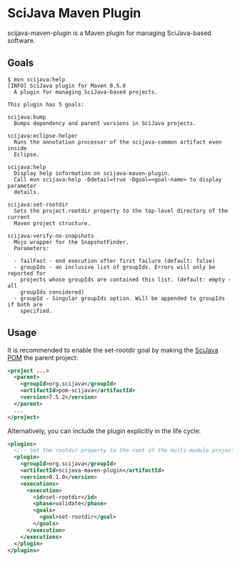 SciJava Maven Plugin
====================

scijava-maven-plugin is a Maven plugin for managing SciJava-based software.

Goals
-----

```shell
$ mvn scijava:help
[INFO] SciJava plugin for Maven 0.5.0
  A plugin for managing SciJava-based projects.

This plugin has 5 goals:

scijava:bump
  Bumps dependency and parent versions in SciJava projects.

scijava:eclipse-helper
  Runs the annotation processor of the scijava-common artifact even inside
  Eclipse.

scijava:help
  Display help information on scijava-maven-plugin.
  Call mvn scijava:help -Ddetail=true -Dgoal=<goal-name> to display parameter
  details.

scijava:set-rootdir
  Sets the project.rootdir property to the top-level directory of the current
  Maven project structure.

scijava:verify-no-snapshots
  Mojo wrapper for the SnapshotFinder.
  Parameters:

  - failFast - end execution after first failure (default: false)
  - groupIds - an inclusive list of groupIds. Errors will only be reported for
    projects whose groupIds are contained this list. (default: empty - all
    groupIds considered)
  - groupId - Singular groupIds option. Will be appended to groupIds if both are
    specified.
```

Usage
-----

It is recommended to enable the set-rootdir goal by making the
[SciJava POM](http://github.com/scijava/pom-scijava) the parent project:

```xml
<project ...>
  <parent>
    <groupId>org.scijava</groupId>
    <artifactId>pom-scijava</artifactId>
    <version>7.5.2</version>
  </parent>
  ...
</project>
```

Alternatively, you can include the plugin explicitly in the life cycle:

```xml
<plugins>
  <!-- Set the rootdir property to the root of the multi-module project -->
  <plugin>
    <groupId>org.scijava</groupId>
    <artifactId>scijava-maven-plugin</artifactId>
    <version>0.1.0</version>
    <executions>
      <execution>
        <id>set-rootdir</id>
        <phase>validate</phase>
        <goals>
          <goal>set-rootdir</goal>
        </goals>
      </execution>
    </executions>
  </plugin>
</plugins>
```
